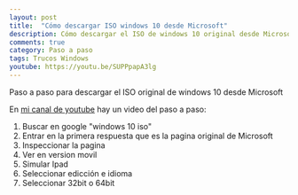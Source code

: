 ```yaml
---
layout: post
title:  "Cómo descargar ISO windows 10 desde Microsoft"
description: Cómo descargar el ISO de windows 10 original desde Microsoft
comments: true
category: Paso a paso
tags: Trucos Windows 
youtube: https://youtu.be/SUPPpapA3lg
---
```

Paso a paso para descargar el ISO original de windows 10 desde Microsoft

En <a target="_blank" href="{{ page.youtube }}">mi canal de youtube</a> hay un video del paso a paso:

1. Buscar en google "windows 10 iso"
2. Entrar en la primera respuesta que es la pagina original de Microsoft
3. Inspeccionar la pagina
4. Ver en version movil
5. Simular Ipad
6. Seleccionar edicción e idioma
7. Seleccionar 32bit o 64bit
